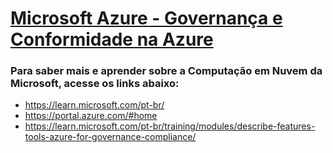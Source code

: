 # [Microsoft Azure - Governança e Conformidade na Azure](https://learn.microsoft.com/pt-br/training/modules/describe-features-tools-azure-for-governance-compliance/)

<h3>Para saber mais e aprender sobre a Computação em Nuvem da Microsoft, acesse os links abaixo:</h3>
            <ul>
                <li><a href="Microsoft Learn">https://learn.microsoft.com/pt-br/</a></li>
                <li><a href="Microsoft Azure">https://portal.azure.com/#home</a></li>
                <li><a href="Tipos de Serviços da Nuvem">https://learn.microsoft.com/pt-br/training/modules/describe-features-tools-azure-for-governance-compliance/</a></li>
            </ul>
